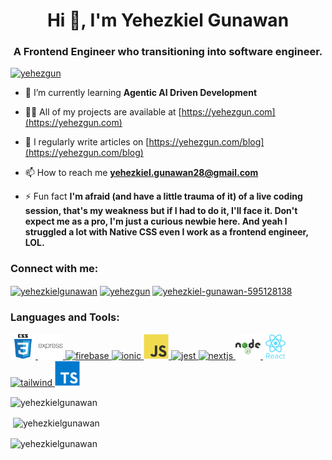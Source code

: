<h1 align="center">Hi 👋, I'm Yehezkiel Gunawan</h1>
<h3 align="center">A Frontend Engineer who transitioning into software engineer.</h3>

<p align="left"> <a href="https://twitter.com/yehezgun" target="blank"><img src="https://img.shields.io/twitter/follow/yehezgun?logo=twitter&style=for-the-badge" alt="yehezgun" /></a> </p>

- 🌱 I’m currently learning **Agentic AI Driven Development**

- 👨‍💻 All of my projects are available at [https://yehezgun.com](https://yehezgun.com)

- 📝 I regularly write articles on [https://yehezgun.com/blog](https://yehezgun.com/blog)

- 📫 How to reach me **yehezkiel.gunawan28@gmail.com**

- ⚡ Fun fact **I'm afraid (and have a little trauma of it) of a live coding session, that's my weakness but if I had to do it, I'll face it. Don't expect me as a pro, I'm just a curious newbie here. And yeah I struggled a lot with Native CSS even I work as a frontend engineer, LOL.**

<h3 align="left">Connect with me:</h3>
<p align="left">
<a href="https://dev.to/yehezkielgunawan" target="blank"><img align="center" src="https://raw.githubusercontent.com/rahuldkjain/github-profile-readme-generator/master/src/images/icons/Social/devto.svg" alt="yehezkielgunawan" height="30" width="40" /></a>
<a href="https://twitter.com/yehezgun" target="blank"><img align="center" src="https://raw.githubusercontent.com/rahuldkjain/github-profile-readme-generator/master/src/images/icons/Social/twitter.svg" alt="yehezgun" height="30" width="40" /></a>
<a href="https://linkedin.com/in/yehezkiel-gunawan-595128138" target="blank"><img align="center" src="https://raw.githubusercontent.com/rahuldkjain/github-profile-readme-generator/master/src/images/icons/Social/linked-in-alt.svg" alt="yehezkiel-gunawan-595128138" height="30" width="40" /></a>
</p>

<h3 align="left">Languages and Tools:</h3>
<p align="left"> <a href="https://www.w3schools.com/css/" target="_blank" rel="noreferrer"> <img src="https://raw.githubusercontent.com/devicons/devicon/master/icons/css3/css3-original-wordmark.svg" alt="css3" width="40" height="40"/> </a> <a href="https://expressjs.com" target="_blank" rel="noreferrer"> <img src="https://raw.githubusercontent.com/devicons/devicon/master/icons/express/express-original-wordmark.svg" alt="express" width="40" height="40"/> </a> <a href="https://firebase.google.com/" target="_blank" rel="noreferrer"> <img src="https://www.vectorlogo.zone/logos/firebase/firebase-icon.svg" alt="firebase" width="40" height="40"/> </a> <a href="https://ionicframework.com" target="_blank" rel="noreferrer"> <img src="https://upload.wikimedia.org/wikipedia/commons/d/d1/Ionic_Logo.svg" alt="ionic" width="40" height="40"/> </a> <a href="https://developer.mozilla.org/en-US/docs/Web/JavaScript" target="_blank" rel="noreferrer"> <img src="https://raw.githubusercontent.com/devicons/devicon/master/icons/javascript/javascript-original.svg" alt="javascript" width="40" height="40"/> </a> <a href="https://jestjs.io" target="_blank" rel="noreferrer"> <img src="https://www.vectorlogo.zone/logos/jestjsio/jestjsio-icon.svg" alt="jest" width="40" height="40"/> </a> <a href="https://nextjs.org/" target="_blank" rel="noreferrer"> <img src="https://cdn.worldvectorlogo.com/logos/nextjs-2.svg" alt="nextjs" width="40" height="40"/> </a> <a href="https://nodejs.org" target="_blank" rel="noreferrer"> <img src="https://raw.githubusercontent.com/devicons/devicon/master/icons/nodejs/nodejs-original-wordmark.svg" alt="nodejs" width="40" height="40"/> </a> <a href="https://reactjs.org/" target="_blank" rel="noreferrer"> <img src="https://raw.githubusercontent.com/devicons/devicon/master/icons/react/react-original-wordmark.svg" alt="react" width="40" height="40"/> </a> <a href="https://tailwindcss.com/" target="_blank" rel="noreferrer"> <img src="https://www.vectorlogo.zone/logos/tailwindcss/tailwindcss-icon.svg" alt="tailwind" width="40" height="40"/> </a> <a href="https://www.typescriptlang.org/" target="_blank" rel="noreferrer"> <img src="https://raw.githubusercontent.com/devicons/devicon/master/icons/typescript/typescript-original.svg" alt="typescript" width="40" height="40"/> </a> </p>

<p><img align="center" src="https://github-readme-stats.vercel.app/api/top-langs?username=yehezkielgunawan&show_icons=true&theme=dark&locale=en&layout=compact" alt="yehezkielgunawan" /></p>

<p>&nbsp;<img align="center" src="https://github-readme-stats.vercel.app/api?username=yehezkielgunawan&show_icons=true&theme=dark&locale=en" alt="yehezkielgunawan" /></p>

<p><img align="center" src="https://github-readme-streak-stats.herokuapp.com/?user=yehezkielgunawan&theme=dark" alt="yehezkielgunawan" /></p>
